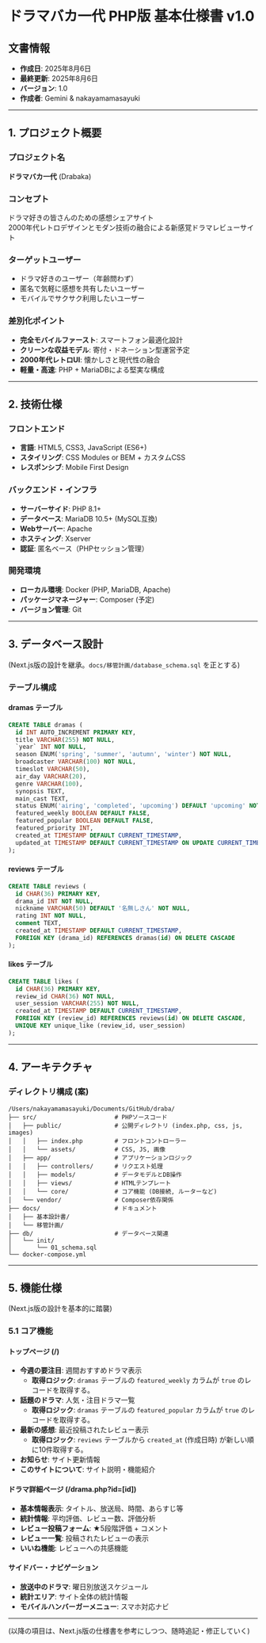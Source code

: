 # ドラマバカ一代 PHP版 基本仕様書 v1.0

## 文書情報
- **作成日**: 2025年8月6日
- **最終更新**: 2025年8月6日
- **バージョン**: 1.0
- **作成者**: Gemini & nakayamamasayuki

---

## 1. プロジェクト概要

### プロジェクト名
**ドラマバカ一代** (Drabaka)

### コンセプト
ドラマ好きの皆さんのための感想シェアサイト  
2000年代レトロデザインとモダン技術の融合による新感覚ドラマレビューサイト

### ターゲットユーザー
- ドラマ好きのユーザー（年齢問わず）
- 匿名で気軽に感想を共有したいユーザー
- モバイルでサクサク利用したいユーザー

### 差別化ポイント
- **完全モバイルファースト**: スマートフォン最適化設計
- **クリーンな収益モデル**: 寄付・ドネーション型運営予定
- **2000年代レトロUI**: 懐かしさと現代性の融合
- **軽量・高速**: PHP + MariaDBによる堅実な構成

---

## 2. 技術仕様

### フロントエンド
- **言語**: HTML5, CSS3, JavaScript (ES6+)
- **スタイリング**: CSS Modules or BEM + カスタムCSS
- **レスポンシブ**: Mobile First Design

### バックエンド・インフラ
- **サーバーサイド**: PHP 8.1+
- **データベース**: MariaDB 10.5+ (MySQL互換)
- **Webサーバー**: Apache
- **ホスティング**: Xserver
- **認証**: 匿名ベース（PHPセッション管理）

### 開発環境
- **ローカル環境**: Docker (PHP, MariaDB, Apache)
- **パッケージマネージャー**: Composer (予定)
- **バージョン管理**: Git

---

## 3. データベース設計

(Next.js版の設計を継承。`docs/移管計画/database_schema.sql` を正とする)

### テーブル構成

#### dramas テーブル
```sql
CREATE TABLE dramas (
  id INT AUTO_INCREMENT PRIMARY KEY,
  title VARCHAR(255) NOT NULL,
  `year` INT NOT NULL,
  season ENUM('spring', 'summer', 'autumn', 'winter') NOT NULL,
  broadcaster VARCHAR(100) NOT NULL,
  timeslot VARCHAR(50),
  air_day VARCHAR(20),
  genre VARCHAR(100),
  synopsis TEXT,
  main_cast TEXT,
  status ENUM('airing', 'completed', 'upcoming') DEFAULT 'upcoming' NOT NULL,
  featured_weekly BOOLEAN DEFAULT FALSE,
  featured_popular BOOLEAN DEFAULT FALSE,
  featured_priority INT,
  created_at TIMESTAMP DEFAULT CURRENT_TIMESTAMP,
  updated_at TIMESTAMP DEFAULT CURRENT_TIMESTAMP ON UPDATE CURRENT_TIMESTAMP
);
```

#### reviews テーブル
```sql
CREATE TABLE reviews (
  id CHAR(36) PRIMARY KEY,
  drama_id INT NOT NULL,
  nickname VARCHAR(50) DEFAULT '名無しさん' NOT NULL,
  rating INT NOT NULL,
  comment TEXT,
  created_at TIMESTAMP DEFAULT CURRENT_TIMESTAMP,
  FOREIGN KEY (drama_id) REFERENCES dramas(id) ON DELETE CASCADE
);
```

#### likes テーブル
```sql
CREATE TABLE likes (
  id CHAR(36) PRIMARY KEY,
  review_id CHAR(36) NOT NULL,
  user_session VARCHAR(255) NOT NULL,
  created_at TIMESTAMP DEFAULT CURRENT_TIMESTAMP,
  FOREIGN KEY (review_id) REFERENCES reviews(id) ON DELETE CASCADE,
  UNIQUE KEY unique_like (review_id, user_session)
);
```

---

## 4. アーキテクチャ

### ディレクトリ構成 (案)
```
/Users/nakayamamasayuki/Documents/GitHub/draba/
├── src/                      # PHPソースコード
│   ├── public/               # 公開ディレクトリ (index.php, css, js, images)
│   │   ├── index.php         # フロントコントローラー
│   │   └── assets/           # CSS, JS, 画像
│   ├── app/                  # アプリケーションロジック
│   │   ├── controllers/      # リクエスト処理
│   │   ├── models/           # データモデルとDB操作
│   │   ├── views/            # HTMLテンプレート
│   │   └── core/             # コア機能 (DB接続, ルーターなど)
│   └── vendor/               # Composer依存関係
├── docs/                     # ドキュメント
│   ├── 基本設計書/
│   └── 移管計画/
├── db/                       # データベース関連
│   └── init/
│       └── 01_schema.sql
└── docker-compose.yml
```

---

## 5. 機能仕様

(Next.js版の設計を基本的に踏襲)

### 5.1 コア機能

#### トップページ (/)
- **今週の要注目**: 週間おすすめドラマ表示
  - **取得ロジック**: `dramas` テーブルの `featured_weekly` カラムが `true` のレコードを取得する。
- **話題のドラマ**: 人気・注目ドラマ一覧
  - **取得ロジック**: `dramas` テーブルの `featured_popular` カラムが `true` のレコードを取得する。
- **最新の感想**: 最近投稿されたレビュー表示
  - **取得ロジック**: `reviews` テーブルから `created_at` (作成日時) が新しい順に10件取得する。
- **お知らせ**: サイト更新情報
- **このサイトについて**: サイト説明・機能紹介

#### ドラマ詳細ページ (/drama.php?id=[id])
- **基本情報表示**: タイトル、放送局、時間、あらすじ等
- **統計情報**: 平均評価、レビュー数、評価分析
- **レビュー投稿フォーム**: ★5段階評価 + コメント
- **レビュー一覧**: 投稿されたレビューの表示
- **いいね機能**: レビューへの共感機能

#### サイドバー・ナビゲーション
- **放送中のドラマ**: 曜日別放送スケジュール
- **統計エリア**: サイト全体の統計情報
- **モバイルハンバーガーメニュー**: スマホ対応ナビ

---
(以降の項目は、Next.js版の仕様書を参考にしつつ、随時追記・修正していく)

